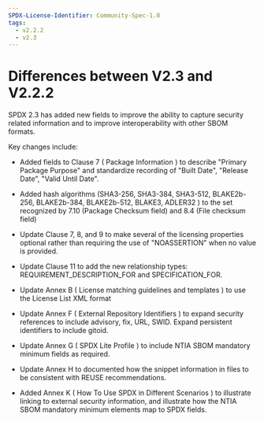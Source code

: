 ```yaml
---
SPDX-License-Identifier: Community-Spec-1.0
tags:
  - v2.2.2
  - v2.3
---
```


# Differences between V2.3 and V2.2.2

SPDX 2.3 has added new fields to improve the ability to capture security
related information and to improve interoperability with other SBOM formats.

Key changes include:

- Added fields to Clause 7 ( Package Information ) to describe
  "Primary Package Purpose" and standardize recording of "Built Date",
  "Release Date", "Valid Until Date".

- Added hash algorithms (SHA3-256, SHA3-384, SHA3-512, BLAKE2b-256,
  BLAKE2b-384, BLAKE2b-512, BLAKE3, ADLER32 ) to the set recognized by 7.10
  (Package Checksum field) and 8.4 (File checksum field)

- Update Clause 7, 8, and 9 to make several of the licensing properties
  optional rather than requiring the use of "NOASSERTION" when no value is
  provided.

- Update Clause 11 to add the new relationship types:
  REQUIREMENT_DESCRIPTION_FOR and SPECIFICATION_FOR.

- Update Annex B ( License matching guidelines and templates ) to use the
  License List XML format

- Update Annex F ( External Repository Identifiers ) to expand security
  references to include advisory, fix, URL, SWID.
  Expand persistent identifiers to include gitoid.

- Update Annex G ( SPDX Lite Profile ) to include NTIA SBOM mandatory minimum
  fields as required.

- Update Annex H to documented how the snippet information in files to be
  consistent with REUSE recommendations.

- Added Annex K ( How To Use SPDX in Different Scenarios ) to illustrate
  linking to external security information, and illustrate how the NTIA SBOM
  mandatory minimum elements map to SPDX fields.
